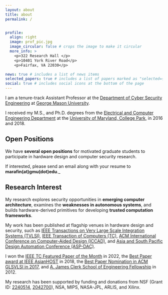 ```yaml
---
layout: about
title: about
permalink: /


profile:
  align: right
  image: prof_pic.jpg
  image_circular: false # crops the image to make it circular
  more_info: >
    <p>322 Research Hall </p>
    <p>10401 York River Road</p>
    <p>Fairfax, VA 22030</p>

news: true # includes a list of news items
selected_papers: true # includes a list of papers marked as "selected={true}"
social: true # includes social icons at the bottom of the page
---
```

I am a tenure-track Assistant Professor at the [Department of Cyber Security Engineering](https://cybersecurity.gmu.edu) at [George Mason University](https://www.gmu.edu).

I received my M.S., and Ph.D. degrees from the [Electrical and Computer Engineering Department](https://ece.umd.edu) at the [University of Maryland, College Park](https://umd.edu), in 2016 and 2018.

## Open Positions

We have **several open positions** for motivated graduate students to participate in hardware design and computer security research.

If interested, please send an email along with your resume to **marafin(at)gmu(dot)edu**._


## Research Interest
My research explores security opportunities in **emerging computer architecture**, examines the **weaknesses in autonomous systems**, and builds hardware-derived primitives for developing **trusted computation frameworks**.

My work has been published at flagship venues in hardware design and security, such as [IEEE Transactions on Very Large Scale Integration Systems (TVLSI)](https://tvlsi.ieee.org), [IEEE Transaction of Computers (TC)](https://www.computer.org/csdl/journal/tc), [ACM International Conference on Computer-Aided Design (ICCAD)](https://iccad.com), and [Asia and South Pacific Design Automation Conference (ASP-DAC)](https://www.aspdac.com/).

I won the [IEEE TC Featured Paper of the Month](https://www.computer.org/csdl/journal/tc/misc/14417?title=Multimedia&periodical=IEEE%20Transactions%20on%20Computers) in 2022, the [Best Paper award at IEEE AsianHOST](http://asianhost.org/2022/) in 2018, the [Best Paper Nomination in ACM GLSVLSI in 2017](https://www.glsvlsi.org/archive/glsvlsi17/program.html), and [A. James Clerk School of Engineering Fellowship](https://eng.umd.edu/clark-doctoral-fellows) in 2012.

My research has been supported by funding and donations from NSF (Grant ID: [2240514](https://www.nsf.gov/awardsearch/showAward?AWD_ID=2240514&HistoricalAwards=false), [2042700](https://www.nsf.gov/awardsearch/showAward?AWD_ID=2042700&HistoricalAwards=false)), NSA, MIPS, NASA-JPL, ARLIS, and Xilinx.
